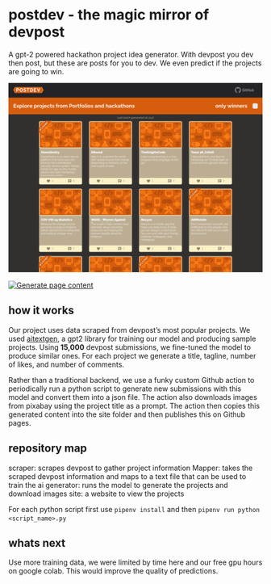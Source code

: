 # postdev - the magic mirror of devpost
A gpt-2 powered hackathon project idea generator. With devpost you dev then post, but these are posts for you to dev. We even predict if the projects are going to win.

![a orange accented dark themed website with a grid of hackathon projects](/screenshot.png)

[![Generate page content](https://github.com/deepsea-dev/postdev/actions/workflows/static.yml/badge.svg)](https://github.com/deepsea-dev/postdev/actions/workflows/static.yml)

## how it works
Our project uses data scraped from devpost’s most popular projects. We used [aitextgen](https://github.com/minimaxir/aitextgen), a gpt2 library for training our model and producing sample projects. Using **15,000** devpost submissions, we fine-tuned the model to produce similar ones. For each project we generate a title, tagline, number of likes, and number of comments.


Rather than a traditional backend, we use a funky custom Github action to periodically run a python script to generate new submissions with this model and convert them into a json file. The action also downloads images from pixabay using the project title as a prompt. The action then copies this generated content into the site folder and then publishes this on Github pages.

## repository map
scraper: scrapes devpost to gather project information
Mapper: takes the scraped devpost information and maps to a text file that can be used to train the ai
generator: runs the model to generate the projects and download images
site: a website to view the projects

For each python script first use
`pipenv install`
and then
`pipenv run python <script_name>.py`

## whats next
Use more training data, we were limited by time here and our free gpu hours on google colab. This would improve the quality of predictions.

